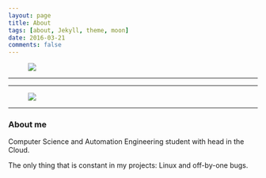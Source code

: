 ```yaml
---
layout: page
title: About 
tags: [about, Jekyll, theme, moon]
date: 2016-03-21
comments: false
---
```

<figure>
	<a href="blog.github.io/Things/25998603.jpg"><img 
src="blog.github.io/Things/25998603.jpg"></a>
</figure>
    

***
***

<figure>
	<a href="http://farm9.staticflickr.com/8426/7758832526_cc8f681e48_b.jpg"><img src="http://farm9.staticflickr.com/8426/7758832526_cc8f681e48_b.jpg"></a>
	
</figure>

***

### About me

Computer Science and Automation Engineering student with head in the Cloud. 

The only thing that is constant in my projects: Linux and off-by-one bugs.
